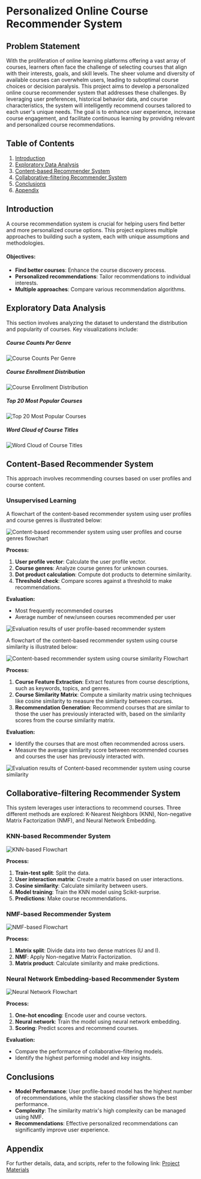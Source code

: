 # Personalized Online Course Recommender System 

## Problem Statement
With the proliferation of online learning platforms offering a vast array of courses, learners often face the challenge of selecting courses that align with their interests, goals, and skill levels. The sheer volume and diversity of available courses can overwhelm users, leading to suboptimal course choices or decision paralysis. This project aims to develop a personalized online course recommender system that addresses these challenges. By leveraging user preferences, historical behavior data, and course characteristics, the system will intelligently recommend courses tailored to each user's unique needs. The goal is to enhance user experience, increase course engagement, and facilitate continuous learning by providing relevant and personalized course recommendations.

## Table of Contents
1. [Introduction](#introduction)
2. [Exploratory Data Analysis](#exploratory-data-analysis)
3. [Content-based Recommender System](#content-based-recommender-system)
4. [Collaborative-filtering Recommender System](#collaborative-filtering-recommender-system)
5. [Conclusions](#conclusions)
6. [Appendix](#appendix)

## Introduction

A course recommendation system is crucial for helping users find better and more personalized course options. This project explores multiple approaches to building such a system, each with unique assumptions and methodologies.

#### Objectives:

- **Find better courses**: Enhance the course discovery process.
- **Personalized recommendations**: Tailor recommendations to individual interests.
- **Multiple approaches**: Compare various recommendation algorithms.

## Exploratory Data Analysis

This section involves analyzing the dataset to understand the distribution and popularity of courses. Key visualizations include:

##### Course Counts Per Genre

![Course Counts Per Genre](https://github.com/abhishek-sriram/Personalized-Online-Course-Recommender-System/blob/main/Screenshots/Screenshot_1.png)

##### Course Enrollment Distribution

![Course Enrollment Distribution](https://github.com/abhishek-sriram/Personalized-Online-Course-Recommender-System/blob/main/Screenshots/Screenshot_2.png)


##### Top 20 Most Popular Courses

![Top 20 Most Popular Courses](https://github.com/abhishek-sriram/Personalized-Online-Course-Recommender-System/blob/main/Screenshots/Screenshot_3.png)


##### Word Cloud of Course Titles

![Word Cloud of Course Titles](https://github.com/abhishek-sriram/Personalized-Online-Course-Recommender-System/blob/main/Screenshots/Screenshot_4.png)

## Content-Based Recommender System

This approach involves recommending courses based on user profiles and course content.

### Unsupervised Learning

A flowchart of the content-based recommender system using user profiles and course genres is illustrated below:

![Content-based recommender system using user profiles and course genres flowchart](https://github.com/abhishek-sriram/Personalized-Online-Course-Recommender-System/blob/main/Screenshots/Screenshot_5.png)

**Process:**
1. **User profile vector**: Calculate the user profile vector.
2. **Course genres**: Analyze course genres for unknown courses.
3. **Dot product calculation**: Compute dot products to determine similarity.
4. **Threshold check**: Compare scores against a threshold to make recommendations.

**Evaluation:**
- Most frequently recommended courses
- Average number of new/unseen courses recommended per user

![Evaluation results of user profile-based recommender system](https://github.com/abhishek-sriram/Personalized-Online-Course-Recommender-System/blob/main/Screenshots/Screenshot_7.png)

A flowchart of the content-based recommender system using course similarity is illustrated below:

![Content-based recommender system using course similarity Flowchart](https://github.com/abhishek-sriram/Personalized-Online-Course-Recommender-System/blob/main/Screenshots/Screenshot_6.png)

**Process:**
1. **Course Feature Extraction**: Extract features from course descriptions, such as keywords, topics, and genres.
2. **Course Similarity Matrix**: Compute a similarity matrix using techniques like cosine similarity to measure the similarity between courses.
3. **Recommendation Generation**:  Recommend courses that are similar to those the user has previously interacted with, based on the similarity scores from the course similarity matrix.

**Evaluation:**
- Identify the courses that are most often recommended across users.
- Measure the average similarity score between recommended courses and courses the user has previously interacted with.

![Evaluation results of Content-based recommender system using course similarity](https://github.com/abhishek-sriram/Personalized-Online-Course-Recommender-System/blob/main/Screenshots/Screenshot_8.png)

## Collaborative-filtering Recommender System

This system leverages user interactions to recommend courses. Three different methods are explored: K-Nearest Neighbors (KNN), Non-negative Matrix Factorization (NMF), and Neural Network Embedding.

### KNN-based Recommender System
![KNN-based Flowchart](flowchart2.png)

**Process:**
1. **Train-test split**: Split the data.
2. **User interaction matrix**: Create a matrix based on user interactions.
3. **Cosine similarity**: Calculate similarity between users.
4. **Model training**: Train the KNN model using Scikit-surprise.
5. **Predictions**: Make course recommendations.

### NMF-based Recommender System
![NMF-based Flowchart](flowchart3.png)

**Process:**
1. **Matrix split**: Divide data into two dense matrices (U and I).
2. **NMF**: Apply Non-negative Matrix Factorization.
3. **Matrix product**: Calculate similarity and make predictions.

### Neural Network Embedding-based Recommender System
![Neural Network Flowchart](flowchart4.png)

**Process:**
1. **One-hot encoding**: Encode user and course vectors.
2. **Neural network**: Train the model using neural network embedding.
3. **Scoring**: Predict scores and recommend courses.

**Evaluation:**
- Compare the performance of collaborative-filtering models.
- Identify the highest performing model and key insights.

## Conclusions

- **Model Performance**: User profile-based model has the highest number of recommendations, while the stacking classifier shows the best performance.
- **Complexity**: The similarity matrix's high complexity can be managed using NMF.
- **Recommendations**: Effective personalized recommendations can significantly improve user experience.

## Appendix

For further details, data, and scripts, refer to the following link:
[Project Materials](https://github.com/abhishek-sriram/Personalized-Online-Course-Recommender-System/tree/main)
